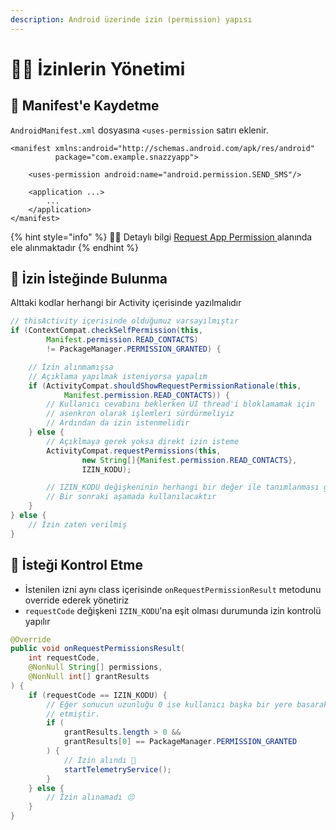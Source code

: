 ```yaml
---
description: Android üzerinde izin (permission) yapısı
---
```


# 👮‍♂️ İzinlerin Yönetimi

## 📑 Manifest'e Kaydetme

`AndroidManifest.xml` dosyasına `<uses-permission` satırı eklenir.

```markup
<manifest xmlns:android="http://schemas.android.com/apk/res/android"
          package="com.example.snazzyapp">

    <uses-permission android:name="android.permission.SEND_SMS"/>

    <application ...>
        ...
    </application>
</manifest>
```

{% hint style="info" %}
🧙‍♂️ Detaylı bilgi [Request App Permission ](https://developer.android.com/training/permissions/requesting)alanında ele alınmaktadır
{% endhint %}

## 🙏 İzin İsteğinde Bulunma

Alttaki kodlar herhangi bir Activity içerisinde yazılmalıdır

```java
// thisActivity içerisinde olduğumuz varsayılmıştır
if (ContextCompat.checkSelfPermission(this,
        Manifest.permission.READ_CONTACTS)
        != PackageManager.PERMISSION_GRANTED) {

    // İzin alınmamışsa
    // Açıklama yapılmak isteniyorsa yapalım
    if (ActivityCompat.shouldShowRequestPermissionRationale(this,
            Manifest.permission.READ_CONTACTS)) {
        // Kullanıcı cevabını beklerken UI thread'i bloklamamak için
        // asenkron olarak işlemleri sürdürmeliyiz
        // Ardından da izin istenmelidir
    } else {
        // Açıklmaya gerek yoksa direkt izin isteme
        ActivityCompat.requestPermissions(this,
                new String[]{Manifest.permission.READ_CONTACTS},
                IZIN_KODU);

        // IZIN_KODU değişkeninin herhangi bir değer ile tanımlanması gerekir
        // Bir sonraki aşamada kullanılacaktır
    }
} else {
    // İzin zaten verilmiş
}
```

## 🤝 İsteği Kontrol Etme

* İstenilen izni aynı class içerisinde `onRequestPermissionResult` metodunu override ederek yönetiriz
* `requestCode` değişkeni `IZIN_KODU`'na eşit olması durumunda izin kontrolü yapılır

```java
@Override
public void onRequestPermissionsResult(
    int requestCode,
    @NonNull String[] permissions, 
    @NonNull int[] grantResults
) {
    if (requestCode == IZIN_KODU) {
        // Eğer sonucun uzunluğu 0 ise kullanıcı başka bir yere basarak iptal
        // etmiştir.
        if (
            grantResults.length > 0 &&
            grantResults[0] == PackageManager.PERMISSION_GRANTED
        ) {
            // İzin alındı 🚀
            startTelemetryService();
        }
    } else {
        // İzin alınamadı 😔
    }
}
```

